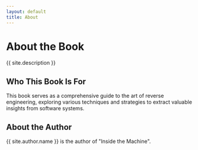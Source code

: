 ```yaml
---
layout: default
title: About
---
```


<div class="about-page">
  <h1>About the Book</h1>
  <p>{{ site.description }}</p>
  
  <h2>Who This Book Is For</h2>
  <p>This book serves as a comprehensive guide to the art of reverse engineering, exploring various techniques and strategies to extract valuable insights from software systems.</p>
  
  <h2>About the Author</h2>
  <p>{{ site.author.name }} is the author of "Inside the Machine".</p>
</div> 